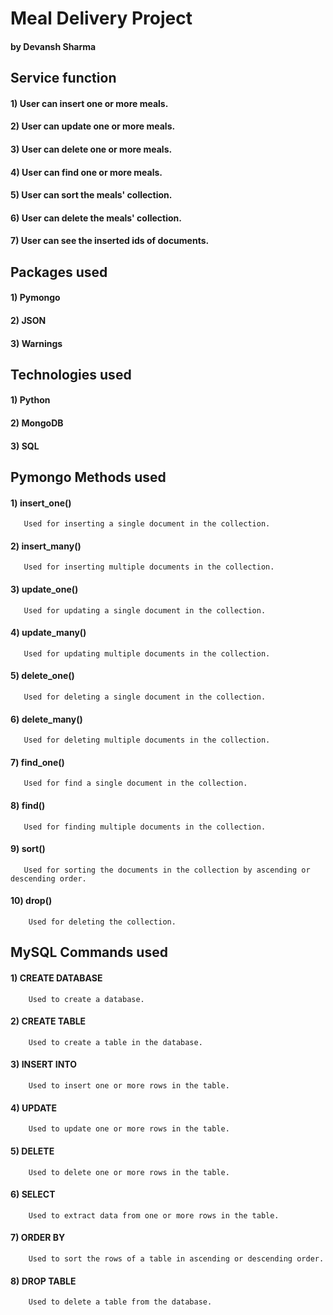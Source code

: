 # Meal Delivery Project
#### by Devansh Sharma

## Service function
#### 1) User can insert one or more meals.
#### 2) User can update one or more meals.
#### 3) User can delete one or more meals.
#### 4) User can find one or more meals.
#### 5) User can sort the meals' collection.
#### 6) User can delete the meals' collection.
#### 7) User can see the inserted ids of documents.

## Packages used
#### 1) Pymongo
#### 2) JSON
#### 3) Warnings

## Technologies used
#### 1) Python
#### 2) MongoDB
#### 3) SQL

## Pymongo Methods used
#### 1) insert_one()
       Used for inserting a single document in the collection.
#### 2) insert_many()
       Used for inserting multiple documents in the collection.
#### 3) update_one()
       Used for updating a single document in the collection.
#### 4) update_many()
       Used for updating multiple documents in the collection.
#### 5) delete_one()
       Used for deleting a single document in the collection.
#### 6) delete_many()
       Used for deleting multiple documents in the collection.
#### 7) find_one()
       Used for find a single document in the collection.
#### 8) find()
       Used for finding multiple documents in the collection.
#### 9) sort()
       Used for sorting the documents in the collection by ascending or descending order.
#### 10) drop()
        Used for deleting the collection.
        
## MySQL Commands used
#### 1) CREATE DATABASE
        Used to create a database.
#### 2) CREATE TABLE
        Used to create a table in the database.
#### 3) INSERT INTO
        Used to insert one or more rows in the table.
#### 4) UPDATE
        Used to update one or more rows in the table.
#### 5) DELETE
        Used to delete one or more rows in the table.
#### 6) SELECT
        Used to extract data from one or more rows in the table.
#### 7) ORDER BY
        Used to sort the rows of a table in ascending or descending order.
#### 8) DROP TABLE
        Used to delete a table from the database.
        

